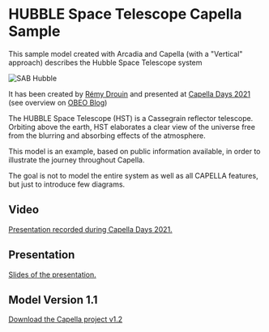 # HUBBLE Space Telescope Capella Sample
This sample model created with Arcadia and Capella (with a "Vertical" approach) describes the Hubble Space Telescope system

![SAB Hubble](https://wiki.eclipse.org/images/f/f4/Sab_hubble.jpg)

It has been created by [Rémy Drouin](https://fr.linkedin.com/in/r%C3%A9my-drouin-ba3b1494) and presented at [Capella Days 2021](https://www.eclipse.org/capella/capella_days_2021.html) (see overview on [OBEO Blog](https://blog.obeosoft.com/applying-nasa-systems-engineering-handbook-with-capella))

The HUBBLE Space Telescope (HST) is a Cassegrain reflector telescope. Orbiting above the earth, HST elaborates a clear view of the universe free from the blurring and absorbing effects of the atmosphere.

This model is an example, based on public information available, in order to illustrate the journey throughout Capella.

The goal is not to model the entire system as well as all CAPELLA features, but just to introduce few diagrams.

## Video
[Presentation recorded during Capella Days 2021.](https://youtu.be/pU5LPXCv9J4)

## Presentation
[Slides of the presentation.](https://www.slideshare.net/Obeo_corp/capella-days-2021-introduction-to-capellaarcadia-and-nasa-systems-engineering-handbook-modeling-overview-with-the-hubble-space-telescope)

## Model Version 1.1
[Download the Capella project v1.2](https://github.com/DROUINRemy/hubble-capella-sample/files/9174678/HUBBLE.Space.Telescope.CAPELLA.DAYS.2021.zip)
